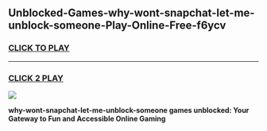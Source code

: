 
## Unblocked-Games-why-wont-snapchat-let-me-unblock-someone-Play-Online-Free-f6ycv
<h3>
<a href="https://premium76.site?title=why-wont-snapchat-let-me-unblock-someone&ref=26A">CLICK TO PLAY</a></h3>
<hr>

<h3>
<a href="https://premium76.site?title=why-wont-snapchat-let-me-unblock-someone&ref=26A">CLICK 2 PLAY</a>
  
</h3>

<a href="https://premium76.site?title=why-wont-snapchat-let-me-unblock-someone&ref=26A"><img src="https://clearcache.store/games.png"></a>


**why-wont-snapchat-let-me-unblock-someone games unblocked: Your Gateway to Fun and Accessible Online Gaming**
